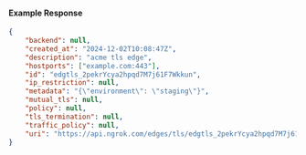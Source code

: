 <!-- Code generated for API Clients. DO NOT EDIT. -->

#### Example Response

```json
{
	"backend": null,
	"created_at": "2024-12-02T10:08:47Z",
	"description": "acme tls edge",
	"hostports": ["example.com:443"],
	"id": "edgtls_2pekrYcya2hpqd7M7j61F7Wkkun",
	"ip_restriction": null,
	"metadata": "{\"environment\": \"staging\"}",
	"mutual_tls": null,
	"policy": null,
	"tls_termination": null,
	"traffic_policy": null,
	"uri": "https://api.ngrok.com/edges/tls/edgtls_2pekrYcya2hpqd7M7j61F7Wkkun"
}
```
